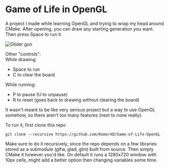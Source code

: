 # Game of Life in OpenGL
A project I made while learning OpenGL and trying to wrap my head around CMake.
After opening, you can draw any starting generation you want. Then press Space to run it.

![Glider gun](https://s10.gifyu.com/images/ezgif.com-gif-maker80c41a9cb0dbc82c.gif)

Other "controls":  
While drawing:

 - Space to run
 - C to clear the board

While running:

 - P to pause (U to unpause)
 - R to reset (goes back to drawing without clearing the board)

It wasn't meant to be like very serious project but a way to use OpenGL somehow, so there aren't too many features (next to none really).

To run it, first clone this repo

    git clone --recursive https://github.com/KomorXD/Game-of-Life-OpenGL
   
Make sure to do it recursively, since the repo depends on a few libraries stored as a submodule (glfw, glad, glm) built from source.
Then simply CMake it however you'd like.
On default it runs a 1280x720 window with 10px cells, might add a better option then changing variables some time.
